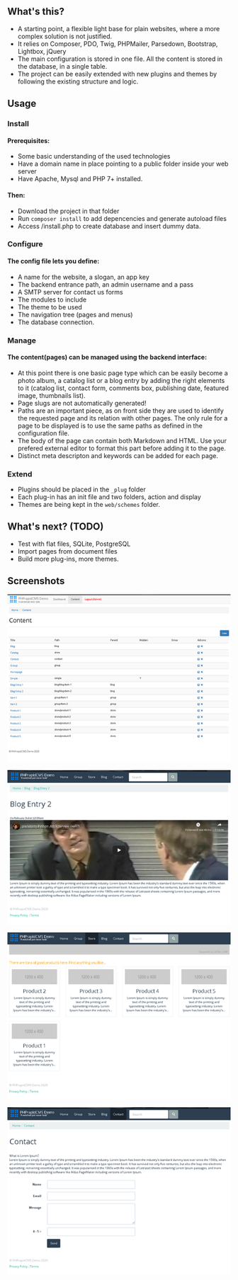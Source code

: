 ## What's this?
- A starting point, a flexible light base for plain websites, where a more complex solution is not justified.
- It relies on Composer, PDO, Twig, PHPMailer, Parsedown, Bootstrap, Lightbox, jQuery
- The main configuration is stored in one file. All the content is stored in the database, in a single table.
- The project can be easily extended with new plugins and themes by following the existing structure and logic.

## Usage

### Install

#### Prerequisites:
- Some basic understanding of the used technologies
- Have a domain name in place pointing to a public folder inside your web server
- Have Apache, Mysql and PHP 7+ installed.

#### Then: 
- Download the project in that folder
- Run `composer install` to add depencencies and generate autoload files
- Access /install.php to create database and insert dummy data.

### Configure

#### The config file lets you define:
- A name for the website, a slogan, an app key
- The backend entrance path, an admin username and a pass
- A SMTP server for contact us forms
- The modules to include
- The theme to be used
- The navigation tree (pages and menus)
- The database connection.

### Manage

#### The content(pages) can be managed using the backend interface:
- At this point there is one basic page type which can be easily become a photo album, a catalog list or a blog entry by adding the right elements to it (catalog list, contact form, comments box, publishing date, featured image, thumbnails list).
- Page slugs are not automatically generated!
- Paths are an important piece, as on front side they are used to identify the requested page and its relation with other pages. The only rule for a page to be displayed is to use the same paths as defined in the configuration file.
- The body of the page can contain both Markdown and HTML. Use your prefered external editor to format this part before adding it to the page.  
- Distinct meta descripton and keywords can be added for each page.

### Extend
- Plugins should be placed in the `_plug` folder
- Each plug-in has an init file and two folders, action and display
- Themes are being kept in the `web/schemes` folder.

## What's next? (TODO)
- Test with flat files, SQLite, PostgreSQL
- Import pages from document files
- Build more plug-ins, more themes.

## Screenshots

![screenshot](https://github.com/dtabirca/phprapidcms/blob/master/_upls/demo/manage-content.png "Backend interface for page management")


![screenshot](https://github.com/dtabirca/phprapidcms/blob/master/_upls/demo/blog-entry.png "Page demo 1")


![screenshot](https://github.com/dtabirca/phprapidcms/blob/master/_upls/demo/catalog-list.png "Page demo 2")


![screenshot](https://github.com/dtabirca/phprapidcms/blob/master/_upls/demo/contact-form.png "Page demo 3")